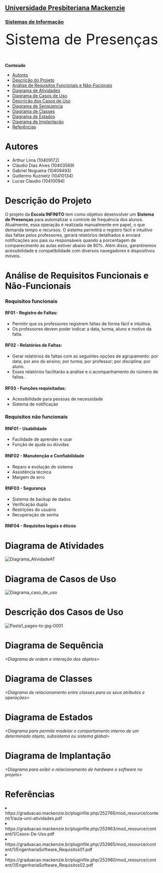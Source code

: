 <h2><a href= "https://www.mackenzie.br">Universidade Presbiteriana Mackenzie</a></h2>
<h3><a href= "https://www.mackenzie.br/graduacao/sao-paulo-higienopolis/sistemas-de-informacao">Sistemas de Informação</a></h3>


<font size="+12"><center>
Sistema de Presenças
</center></font>

**Conteúdo**
- [Autores](#nome-alunos)
- [Descrição do Projeto](#introdução-do-projeto)
- [Análise de Requisitos Funcionais e Não-Fucionais](#descrição-dos-requisitos)
- [Diagrama de Atividades](#diagrama-de-atividades) 
- [Diagrama de Casos de Uso](#diagrama-de-comportamento-atores)
- [Descrição dos Casos de Uso](#descrição-das-funcões)
- [Diagrama de Senquencia](#diagrama-de-ordem-interações)
- [Diagrama de Classes](#diagrama-orientado-objetos)
- [Diagrama de Estados](#diagrama-estrutura-componente)
- [Diagrama de Implantação](#diagrama-de-hardware-software)
- [Referências](#referências)


# Autores
* Arthur Lima (10409172)
* Cláudio Dias Alves (10403569)
* Gabriel Nogueira (10409493)
* Guillermo Kuznietz (10410134)
* Lucas Claudio (10410094)


# Descrição do Projeto
O projeto da **Escola INFINITO** tem como objetivo desenvolver um **Sistema de Presenças** para automatizar o controle de frequência dos alunos. Atualmente, essa operação é realizada manualmente em papel, o que demanda tempo e recursos. O sistema permitirá o registro fácil e intuitivo das faltas pelos professores, gerará relatórios detalhados e enviará notificações aos pais ou responsáveis quando a porcentagem de comparecimento às aulas estiver abaixo de 80%. Além disso, garantiremos acessibilidade e compatibilidade com diversos navegadores e dispositivos móveis.


# Análise de Requisitos Funcionais e Não-Funcionais
<h3>Requisitos funcionais</h3>
<h4>RF01 - Registro de Faltas:</h4>
<ul>
  <li>Permitir que os professores registrem faltas de forma fácil e intuitiva.
  <li>Os professores devem poder indicar a data, turma, aluno e motivo da falta.
</ul>
<h4>RF02 - Relatórios de Faltas:</h4>
<ul>
  <li>Gerar relatórios de faltas com as seguintes opções de agrupamento: por data; por ano do ensino; por turma; por professor; por disciplina; por aluno.
  <li>Esses relatórios facilitarão a análise e o acompanhamento do número de faltas.
</ul>
<h4>RF03 - Funções requisitadas:</h4>
<ul> 
<li>Acessibilidade para pessoas de necessidade
<li>Sistema de notificação
</ul>

<h3>Requisitos não funcionais</h3>
<h4>RNF01 - Usabilidade</h4>
<ul>
  <li>Facilidade de aprender e usar
  <li>Função de ajuda ou dúvidas
</ul>
<h4>RNF02 - Manutenção e Confiabilidade</h4>
<ul>
  <li>Reparo e evolução do sistema
  <li>Assistência técnica
  <li>Margem de erro
</ul>
<h4>RNF03 - Segurança</h4>
<ul>
  <li>Sistema de backup de dados
  <li>Verificação dupla
  <li>Restrições do usuário
  <li>Recuperação de senha
</ul>
<h4>RNF04 - Requisitos legais e éticos</h4>


# Diagrama de Atividades

![Diagrama_AtividadeAT](https://github.com/Grupo-ProjSoft/ProjSoft-Classroom/assets/161867289/37564436-7104-4cf0-bc50-69cb7656a1d1)

# Diagrama de Casos de Uso

![Diagrama_caso_de_uso](https://github.com/Grupo-ProjSoft/ProjSoft-Classroom/assets/161867289/7d102b79-4149-49a3-b4a9-02403802556d)

# Descrição dos Casos de Uso

![Pasta1_pages-to-jpg-0001](https://github.com/Grupo-ProjSoft/ProjSoft-Classroom/assets/161867289/ebc15fc3-9b10-4022-9620-bb2e718bd4e3)

# Diagrama de Sequência

*&lt;Diagrama de ordem e interação dos objetos&gt;*

# Diagrama de Classes

*&lt;Diagrama de relacionamento entre classes para os seus atributos e operações&gt;*

# Diagrama de Estados

*&lt;Diagrama para permite modelar o comportamento interno de um determinado objeto, subsistema ou sistema global&gt;*

# Diagrama de Implantação

*&lt;Diagrama para exibir o relacionamento de hardware e software no projeto&gt;*

# Referências

<li> https://graduacao.mackenzie.br/pluginfile.php/252766/mod_resource/content/1/aula-uml-atividades.pdf
<li> https://graduacao.mackenzie.br/pluginfile.php/252963/mod_resource/content/1/Casos-De-Uso.pdf
<li> https://graduacao.mackenzie.br/pluginfile.php/252965/mod_resource/content/1/EngenhariaSoftware_Requisitos01.pdf
<li> https://graduacao.mackenzie.br/pluginfile.php/252980/mod_resource/content/1/EngenhariaSoftware_Requisitos02.pdf
